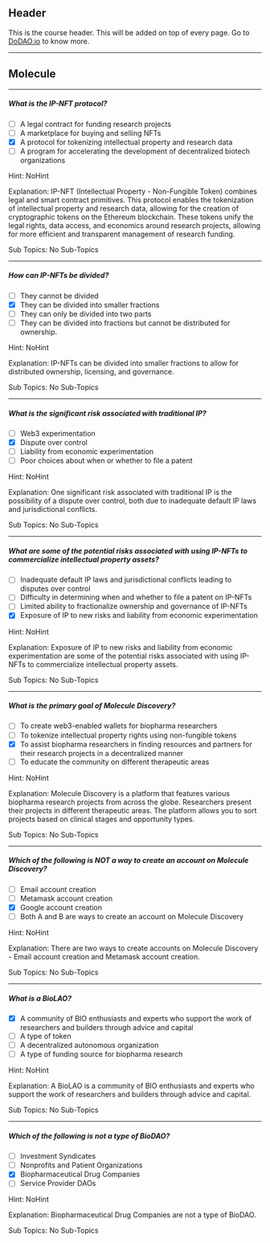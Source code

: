 ## Header
This is the course header. This will be added on top of every page. Go to [DoDAO.io](https://www.dodao.io) to know more.

 ---
 
 ## Molecule
 
 
---

##### What is the IP-NFT protocol?  

- [ ]  A legal contract for funding research projects
- [ ]  A marketplace for buying and selling NFTs
- [x]  A protocol for tokenizing intellectual property and research data
- [ ]  A program for accelerating the development of decentralized biotech organizations
  
Hint: NoHint
         
Explanation: IP-NFT (Intellectual Property - Non-Fungible Token) combines legal and smart contract primitives. This protocol enables the tokenization of intellectual property and research data, allowing for the creation of cryptographic tokens on the Ethereum blockchain. These tokens unify the legal rights, data access, and economics around research projects, allowing for more efficient and transparent management of research funding.

Sub Topics: No Sub-Topics
 

---

##### How can IP-NFTs be divided?  

- [ ]  They cannot be divided
- [x]  They can be divided into smaller fractions
- [ ]  They can only be divided into two parts
- [ ]  They can be divided into fractions but cannot be distributed for ownership.
  
Hint: NoHint
         
Explanation: IP-NFTs can be divided into smaller fractions to allow for distributed ownership, licensing, and governance.

Sub Topics: No Sub-Topics
 

---

##### What is the significant risk associated with traditional IP?  

- [ ]  Web3 experimentation
- [x]  Dispute over control
- [ ]  Liability from economic experimentation
- [ ]  Poor choices about when or whether to file a patent
  
Hint: NoHint
         
Explanation: One significant risk associated with traditional IP is the possibility of a dispute over control, both due to inadequate default IP laws and jurisdictional conflicts.

Sub Topics: No Sub-Topics
 

---

##### What are some of the potential risks associated with using IP-NFTs to commercialize intellectual property assets?  

- [ ]  Inadequate default IP laws and jurisdictional conflicts leading to disputes over control
- [ ]  Difficulty in determining when and whether to file a patent on IP-NFTs
- [ ]  Limited ability to fractionalize ownership and governance of IP-NFTs
- [x]  Exposure of IP to new risks and liability from economic experimentation
  
Hint: NoHint
         
Explanation: Exposure of IP to new risks and liability from economic experimentation are some of the potential risks associated with using IP-NFTs to commercialize intellectual property assets.

Sub Topics: No Sub-Topics
 

---

##### What is the primary goal of Molecule Discovery?  

- [ ]  To create web3-enabled wallets for biopharma researchers
- [ ]  To tokenize intellectual property rights using non-fungible tokens
- [x]  To assist biopharma researchers in finding resources and partners for their research projects in a decentralized manner
- [ ]  To educate the community on different therapeutic areas
  
Hint: NoHint
         
Explanation: Molecule Discovery is a platform that features various biopharma research projects from across the globe. Researchers present their projects in different therapeutic areas. The platform allows you to sort projects based on clinical stages and opportunity types.

Sub Topics: No Sub-Topics
 

---

##### Which of the following is NOT a way to create an account on Molecule Discovery?  

- [ ]  Email account creation
- [ ]  Metamask account creation
- [x]  Google account creation
- [ ]  Both A and B are ways to create an account on Molecule Discovery
  
Hint: NoHint
         
Explanation: There are two ways to create accounts on Molecule Discovery - Email account creation and Metamask account creation.

Sub Topics: No Sub-Topics
 

---

##### What is a BioLAO?  

- [x]  A community of BIO enthusiasts and experts who support the work of researchers and builders through advice and capital
- [ ]  A type of token
- [ ]  A decentralized autonomous organization
- [ ]  A type of funding source for biopharma research
  
Hint: NoHint
         
Explanation: A BioLAO is a community of BIO enthusiasts and experts who support the work of researchers and builders through advice and capital.

Sub Topics: No Sub-Topics
 

---

##### Which of the following is not a type of BioDAO?  

- [ ]  Investment Syndicates
- [ ]  Nonprofits and Patient Organizations
- [x]  Biopharmaceutical Drug Companies
- [ ]  Service Provider DAOs
  
Hint: NoHint
         
Explanation: Biopharmaceutical Drug Companies are not a type of BioDAO.

Sub Topics: No Sub-Topics
 
